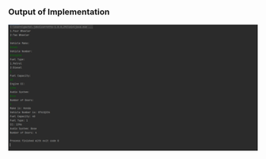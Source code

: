 ### Output of Implementation

![](https://github.com/AdityaGautam05/LLTS-JAVA-OOPS-255955/blob/main/Images/A2Q1.PNG)
